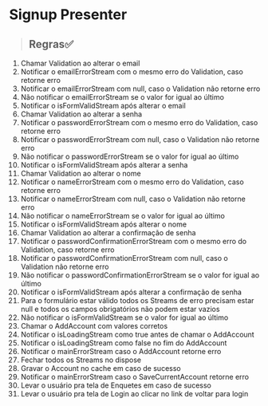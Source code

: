 # Signup Presenter

> ## Regras✅
1. Chamar Validation ao alterar o email
2. Notificar o emailErrorStream com o mesmo erro do Validation, caso retorne erro
3. Notificar o emailErrorStream com null, caso o Validation não retorne erro
4. Não notificar o emailErrorStream se o valor for igual ao último
5. Notificar o isFormValidStream após alterar o email
6. Chamar Validation ao alterar a senha
7. Notificar o passwordErrorStream com o mesmo erro do Validation, caso retorne erro
8. Notificar o passwordErrorStream com null, caso o Validation não retorne erro
9. Não notificar o passwordErrorStream se o valor for igual ao último
10. Notificar o isFormValidStream após alterar a senha
11. Chamar Validation ao alterar o nome
12. Notificar o nameErrorStream com o mesmo erro do Validation, caso retorne erro
13. Notificar o nameErrorStream com null, caso o Validation não retorne erro
14. Não notificar o nameErrorStream se o valor for igual ao último
15. Notificar o isFormValidStream após alterar o nome
16. Chamar Validation ao alterar a confirmação de senha
17. Notificar o passwordConfirmationErrorStream com o mesmo erro do Validation, caso retorne erro
18. Notificar o passwordConfirmationErrorStream com null, caso o Validation não retorne erro
19. Não notificar o passwordConfirmationErrorStream se o valor for igual ao último
20. Notificar o isFormValidStream após alterar a confirmação de senha
21. Para o formulário estar válido todos os Streams de erro precisam estar null e todos os campos obrigatórios não podem estar vazios
22. Não notificar o isFormValidStream se o valor for igual ao último
23. Chamar o AddAccount com valores corretos
24. Notificar o isLoadingStream como true antes de chamar o AddAccount
25. Notificar o isLoadingStream como false no fim do AddAccount
26. Notificar o mainErrorStream caso o AddAccount retorne erro
27. Fechar todos os Streams no dispose
28. Gravar o Account no cache em caso de sucesso
29. Notificar o mainErrorStream caso o SaveCurrentAccount retorne erro
30. Levar o usuário pra tela de Enquetes em caso de sucesso
31. Levar o usuário pra tela de Login ao clicar no link de voltar para login